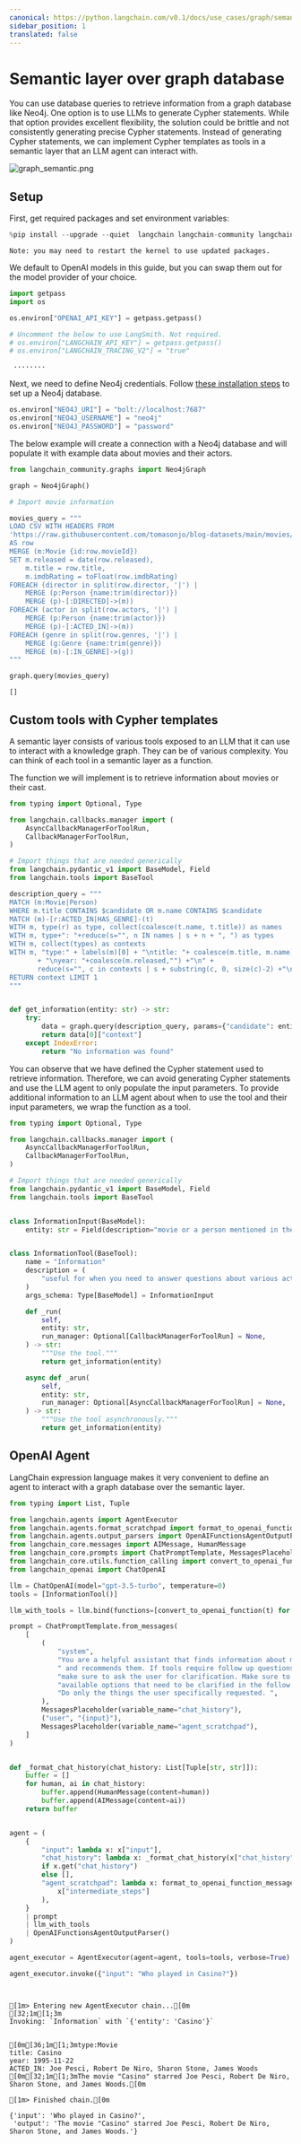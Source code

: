 ```yaml
---
canonical: https://python.langchain.com/v0.1/docs/use_cases/graph/semantic
sidebar_position: 1
translated: false
---
```


# Semantic layer over graph database

You can use database queries to retrieve information from a graph database like Neo4j.
One option is to use LLMs to generate Cypher statements.
While that option provides excellent flexibility, the solution could be brittle and not consistently generating precise Cypher statements.
Instead of generating Cypher statements, we can implement Cypher templates as tools in a semantic layer that an LLM agent can interact with.

![graph_semantic.png](../../../static/img/graph_semantic.png)

## Setup

First, get required packages and set environment variables:

```python
%pip install --upgrade --quiet  langchain langchain-community langchain-openai neo4j
```

```output
Note: you may need to restart the kernel to use updated packages.
```

We default to OpenAI models in this guide, but you can swap them out for the model provider of your choice.

```python
import getpass
import os

os.environ["OPENAI_API_KEY"] = getpass.getpass()

# Uncomment the below to use LangSmith. Not required.
# os.environ["LANGCHAIN_API_KEY"] = getpass.getpass()
# os.environ["LANGCHAIN_TRACING_V2"] = "true"
```

```output
 ········
```

Next, we need to define Neo4j credentials.
Follow [these installation steps](https://neo4j.com/docs/operations-manual/current/installation/) to set up a Neo4j database.

```python
os.environ["NEO4J_URI"] = "bolt://localhost:7687"
os.environ["NEO4J_USERNAME"] = "neo4j"
os.environ["NEO4J_PASSWORD"] = "password"
```

The below example will create a connection with a Neo4j database and will populate it with example data about movies and their actors.

```python
from langchain_community.graphs import Neo4jGraph

graph = Neo4jGraph()

# Import movie information

movies_query = """
LOAD CSV WITH HEADERS FROM
'https://raw.githubusercontent.com/tomasonjo/blog-datasets/main/movies/movies_small.csv'
AS row
MERGE (m:Movie {id:row.movieId})
SET m.released = date(row.released),
    m.title = row.title,
    m.imdbRating = toFloat(row.imdbRating)
FOREACH (director in split(row.director, '|') |
    MERGE (p:Person {name:trim(director)})
    MERGE (p)-[:DIRECTED]->(m))
FOREACH (actor in split(row.actors, '|') |
    MERGE (p:Person {name:trim(actor)})
    MERGE (p)-[:ACTED_IN]->(m))
FOREACH (genre in split(row.genres, '|') |
    MERGE (g:Genre {name:trim(genre)})
    MERGE (m)-[:IN_GENRE]->(g))
"""

graph.query(movies_query)
```

```output
[]
```

## Custom tools with Cypher templates

A semantic layer consists of various tools exposed to an LLM that it can use to interact with a knowledge graph.
They can be of various complexity. You can think of each tool in a semantic layer as a function.

The function we will implement is to retrieve information about movies or their cast.

```python
from typing import Optional, Type

from langchain.callbacks.manager import (
    AsyncCallbackManagerForToolRun,
    CallbackManagerForToolRun,
)

# Import things that are needed generically
from langchain.pydantic_v1 import BaseModel, Field
from langchain.tools import BaseTool

description_query = """
MATCH (m:Movie|Person)
WHERE m.title CONTAINS $candidate OR m.name CONTAINS $candidate
MATCH (m)-[r:ACTED_IN|HAS_GENRE]-(t)
WITH m, type(r) as type, collect(coalesce(t.name, t.title)) as names
WITH m, type+": "+reduce(s="", n IN names | s + n + ", ") as types
WITH m, collect(types) as contexts
WITH m, "type:" + labels(m)[0] + "\ntitle: "+ coalesce(m.title, m.name)
       + "\nyear: "+coalesce(m.released,"") +"\n" +
       reduce(s="", c in contexts | s + substring(c, 0, size(c)-2) +"\n") as context
RETURN context LIMIT 1
"""


def get_information(entity: str) -> str:
    try:
        data = graph.query(description_query, params={"candidate": entity})
        return data[0]["context"]
    except IndexError:
        return "No information was found"
```

You can observe that we have defined the Cypher statement used to retrieve information.
Therefore, we can avoid generating Cypher statements and use the LLM agent to only populate the input parameters.
To provide additional information to an LLM agent about when to use the tool and their input parameters, we wrap the function as a tool.

```python
from typing import Optional, Type

from langchain.callbacks.manager import (
    AsyncCallbackManagerForToolRun,
    CallbackManagerForToolRun,
)

# Import things that are needed generically
from langchain.pydantic_v1 import BaseModel, Field
from langchain.tools import BaseTool


class InformationInput(BaseModel):
    entity: str = Field(description="movie or a person mentioned in the question")


class InformationTool(BaseTool):
    name = "Information"
    description = (
        "useful for when you need to answer questions about various actors or movies"
    )
    args_schema: Type[BaseModel] = InformationInput

    def _run(
        self,
        entity: str,
        run_manager: Optional[CallbackManagerForToolRun] = None,
    ) -> str:
        """Use the tool."""
        return get_information(entity)

    async def _arun(
        self,
        entity: str,
        run_manager: Optional[AsyncCallbackManagerForToolRun] = None,
    ) -> str:
        """Use the tool asynchronously."""
        return get_information(entity)
```

## OpenAI Agent

LangChain expression language makes it very convenient to define an agent to interact with a graph database over the semantic layer.

```python
from typing import List, Tuple

from langchain.agents import AgentExecutor
from langchain.agents.format_scratchpad import format_to_openai_function_messages
from langchain.agents.output_parsers import OpenAIFunctionsAgentOutputParser
from langchain_core.messages import AIMessage, HumanMessage
from langchain_core.prompts import ChatPromptTemplate, MessagesPlaceholder
from langchain_core.utils.function_calling import convert_to_openai_function
from langchain_openai import ChatOpenAI

llm = ChatOpenAI(model="gpt-3.5-turbo", temperature=0)
tools = [InformationTool()]

llm_with_tools = llm.bind(functions=[convert_to_openai_function(t) for t in tools])

prompt = ChatPromptTemplate.from_messages(
    [
        (
            "system",
            "You are a helpful assistant that finds information about movies "
            " and recommends them. If tools require follow up questions, "
            "make sure to ask the user for clarification. Make sure to include any "
            "available options that need to be clarified in the follow up questions "
            "Do only the things the user specifically requested. ",
        ),
        MessagesPlaceholder(variable_name="chat_history"),
        ("user", "{input}"),
        MessagesPlaceholder(variable_name="agent_scratchpad"),
    ]
)


def _format_chat_history(chat_history: List[Tuple[str, str]]):
    buffer = []
    for human, ai in chat_history:
        buffer.append(HumanMessage(content=human))
        buffer.append(AIMessage(content=ai))
    return buffer


agent = (
    {
        "input": lambda x: x["input"],
        "chat_history": lambda x: _format_chat_history(x["chat_history"])
        if x.get("chat_history")
        else [],
        "agent_scratchpad": lambda x: format_to_openai_function_messages(
            x["intermediate_steps"]
        ),
    }
    | prompt
    | llm_with_tools
    | OpenAIFunctionsAgentOutputParser()
)

agent_executor = AgentExecutor(agent=agent, tools=tools, verbose=True)
```

```python
agent_executor.invoke({"input": "Who played in Casino?"})
```

```output


[1m> Entering new AgentExecutor chain...[0m
[32;1m[1;3m
Invoking: `Information` with `{'entity': 'Casino'}`


[0m[36;1m[1;3mtype:Movie
title: Casino
year: 1995-11-22
ACTED_IN: Joe Pesci, Robert De Niro, Sharon Stone, James Woods
[0m[32;1m[1;3mThe movie "Casino" starred Joe Pesci, Robert De Niro, Sharon Stone, and James Woods.[0m

[1m> Finished chain.[0m
```

```output
{'input': 'Who played in Casino?',
 'output': 'The movie "Casino" starred Joe Pesci, Robert De Niro, Sharon Stone, and James Woods.'}
```